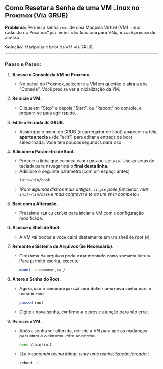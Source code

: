 ## Como Resetar a Senha de uma VM Linux no Proxmox (Via GRUB)

**Problema:** Perdeu a senha `root` de uma Máquina Virtual (VM) Linux rodando no Proxmox? `pct enter` não funciona para VMs, e você precisa de acesso.

**Solução:** Manipular o boot da VM via GRUB.

---

### Passo a Passo:

1.  **Acesse o Console da VM no Proxmox.**
    *   No painel do Proxmox, selecione a VM em questão e abra a aba \"Console\". Você precisa ver a inicialização da VM.

2.  **Reinicie a VM.**
    *   Clique em \"Stop\" e depois \"Start\", ou \"Reboot\" no console, e prepare-se para agir rápido.

3.  **Edite a Entrada do GRUB.**
    *   Assim que o menu do GRUB (o carregador de boot) aparecer na tela, **aperte a tecla `e`** (de \"edit\") para editar a entrada de boot selecionada. Você tem poucos segundos para isso.

4.  **Adicione o Parâmetro de Boot.**
    *   Procure a linha que começa com `linux` ou `linux16`. Use as setas do teclado para navegar até o **final desta linha**.
    *   Adicione o seguinte parâmetro (com um espaço antes):
        ```
        init=/bin/bash
        ```
    *   *(Para algumas distros mais antigas, `single` pode funcionar, mas `init=/bin/bash` é mais confiável e te dá um shell completo.)*

5.  **Boot com a Alteração.**
    *   Pressione **`F10`** ou **`Ctrl+X`** para iniciar a VM com a configuração modificada.

6.  **Acesse o Shell de Root.**
    *   A VM vai bootar e você cairá diretamente em um shell de root (`#`).

7.  **Remonte o Sistema de Arquivos (Se Necessário).**
    *   O sistema de arquivos pode estar montado como somente leitura. Para permitir escrita, execute:
        ```bash
        mount -o remount,rw /
        ```

8.  **Altere a Senha do Root.**
    *   Agora, use o comando `passwd` para definir uma nova senha para o usuário `root`:
        ```bash
        passwd root
        ```
    *   Digite a nova senha, confirme-a e preste atenção para não errar.

9.  **Reinicie a VM.**
    *   Após a senha ser alterada, reinicie a VM para que as mudanças persistam e o sistema volte ao normal.
        ```bash
        exec /sbin/init
        ```
    *   *(Se o comando acima falhar, tente uma reinicialização forçada)*:
        ```bash
        reboot -f
        ```
